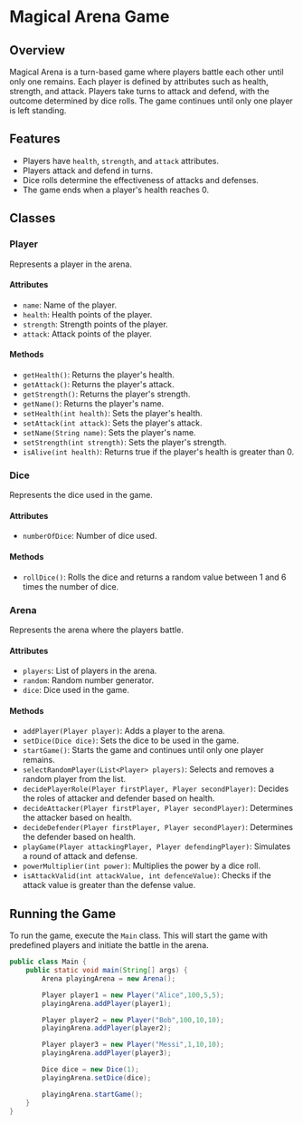 # Magical Arena Game

## Overview

Magical Arena is a turn-based game where players battle each other until only one remains. Each player is defined by attributes such as health, strength, and attack. Players take turns to attack and defend, with the outcome determined by dice rolls. The game continues until only one player is left standing.

## Features

- Players have `health`, `strength`, and `attack` attributes.
- Players attack and defend in turns.
- Dice rolls determine the effectiveness of attacks and defenses.
- The game ends when a player's health reaches 0.

## Classes

### Player

Represents a player in the arena.

#### Attributes

- `name`: Name of the player.
- `health`: Health points of the player.
- `strength`: Strength points of the player.
- `attack`: Attack points of the player.

#### Methods

- `getHealth()`: Returns the player's health.
- `getAttack()`: Returns the player's attack.
- `getStrength()`: Returns the player's strength.
- `getName()`: Returns the player's name.
- `setHealth(int health)`: Sets the player's health.
- `setAttack(int attack)`: Sets the player's attack.
- `setName(String name)`: Sets the player's name.
- `setStrength(int strength)`: Sets the player's strength.
- `isAlive(int health)`: Returns true if the player's health is greater than 0.

### Dice

Represents the dice used in the game.

#### Attributes

- `numberOfDice`: Number of dice used.

#### Methods

- `rollDice()`: Rolls the dice and returns a random value between 1 and 6 times the number of dice.

### Arena

Represents the arena where the players battle.

#### Attributes

- `players`: List of players in the arena.
- `random`: Random number generator.
- `dice`: Dice used in the game.

#### Methods

- `addPlayer(Player player)`: Adds a player to the arena.
- `setDice(Dice dice)`: Sets the dice to be used in the game.
- `startGame()`: Starts the game and continues until only one player remains.
- `selectRandomPlayer(List<Player> players)`: Selects and removes a random player from the list.
- `decidePlayerRole(Player firstPlayer, Player secondPlayer)`: Decides the roles of attacker and defender based on health.
- `decideAttacker(Player firstPlayer, Player secondPlayer)`: Determines the attacker based on health.
- `decideDefender(Player firstPlayer, Player secondPlayer)`: Determines the defender based on health.
- `playGame(Player attackingPlayer, Player defendingPlayer)`: Simulates a round of attack and defense.
- `powerMultiplier(int power)`: Multiplies the power by a dice roll.
- `isAttackValid(int attackValue, int defenceValue)`: Checks if the attack value is greater than the defense value.

## Running the Game

To run the game, execute the `Main` class. This will start the game with predefined players and initiate the battle in the arena.

```java
public class Main {
    public static void main(String[] args) {
        Arena playingArena = new Arena();

        Player player1 = new Player("Alice",100,5,5);
        playingArena.addPlayer(player1);

        Player player2 = new Player("Bob",100,10,10);
        playingArena.addPlayer(player2);

        Player player3 = new Player("Messi",1,10,10);
        playingArena.addPlayer(player3);

        Dice dice = new Dice(1);
        playingArena.setDice(dice);

        playingArena.startGame();
    }
}
